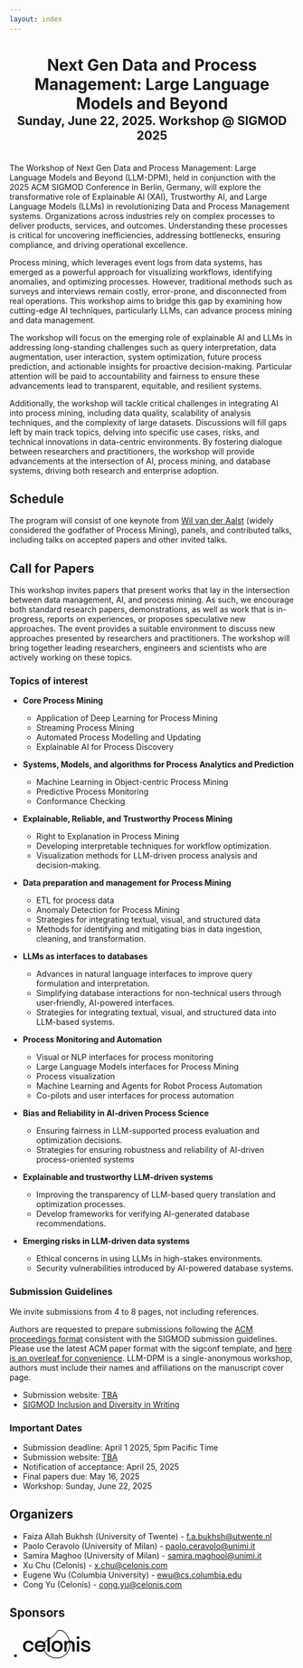 ```yaml
---
layout: index
---
```


<center><h1>Next Gen Data and Process Management: Large Language Models and Beyond 
<div style="font-size: 16pt">Sunday, June 22, 2025. Workshop @ SIGMOD 2025</div></h1></center>


<br/>
The Workshop of Next Gen Data and Process Management: Large Language Models and Beyond (LLM-DPM), held in conjunction with the 2025 ACM SIGMOD Conference in Berlin, Germany, will explore the transformative role of Explainable AI (XAI), Trustworthy AI, and Large Language Models (LLMs) in revolutionizing Data and Process Management systems. Organizations across industries rely on complex processes to deliver products, services, and outcomes. Understanding these processes is critical for uncovering inefficiencies, addressing bottlenecks, ensuring compliance, and driving operational excellence.  

Process mining, which leverages event logs from data systems, has emerged as a powerful approach for visualizing workflows, identifying anomalies, and optimizing processes. However, traditional methods such as surveys and interviews remain costly, error-prone, and disconnected from real operations. This workshop aims to bridge this gap by examining how cutting-edge AI techniques, particularly LLMs, can advance process mining and data management.  

The workshop will focus on the emerging role of explainable AI and LLMs in addressing long-standing challenges such as query interpretation, data augmentation, user interaction, system optimization, future process prediction, and actionable insights for proactive decision-making. Particular attention will be paid to accountability and fairness to ensure these advancements lead to transparent, equitable, and resilient systems.  

Additionally, the workshop will tackle critical challenges in integrating AI into process mining, including data quality, scalability of analysis techniques, and the complexity of large datasets. Discussions will fill gaps left by main track topics, delving into specific use cases, risks, and technical innovations in data-centric environments. By fostering dialogue between researchers and practitioners, the workshop will provide advancements at the intersection of AI, process mining, and database systems, driving both research and enterprise adoption.  

## Schedule

The program will consist of one keynote from [Wil van der Aalst](https://en.wikipedia.org/wiki/Wil_van_der_Aalst) (widely considered the godfather of Process Mining), panels, and contributed talks, including talks on accepted papers and other invited talks. 


## Call for Papers


This workshop invites papers that present works that lay in the intersection between data management, AI, and process mining.   As such, we encourage both standard research papers, demonstrations, as well as work that is in-progress, reports on experiences, or proposes speculative new approaches. The event provides a suitable environment to discuss new approaches presented by researchers and practitioners.  The workshop will bring together leading researchers, engineers and scientists who are actively working on these topics.  

### Topics of interest

* **Core Process Mining**
    * Application of Deep Learning for Process Mining
    * Streaming Process Mining
    * Automated Process Modelling and Updating
    * Explainable AI for Process Discovery

* **Systems, Models, and algorithms for Process Analytics and Prediction**
    * Machine Learning in Object-centric Process Mining
    * Predictive Process Monitoring
    * Conformance Checking

* **Explainable, Reliable, and Trustworthy Process Mining**
    * Right to Explanation in Process Mining
    * Developing interpretable techniques for workflow optimization.
    * Visualization methods for LLM-driven process analysis and decision-making.

* **Data preparation and management for Process Mining**
    * ETL for process data
    * Anomaly Detection for Process Mining
    * Strategies for integrating textual, visual, and structured data
    * Methods for identifying and mitigating bias in data ingestion, cleaning, and transformation.

* **LLMs as interfaces to databases**
    * Advances in natural language interfaces to improve query formulation and interpretation.
    * Simplifying database interactions for non-technical users through user-friendly, AI-powered interfaces.
    * Strategies for integrating textual, visual, and structured data into LLM-based systems.

* **Process Monitoring and Automation**
    * Visual or NLP interfaces for process monitoring
    * Large Language Models interfaces for Process Mining
    * Process visualization
    * Machine Learning and Agents for Robot Process Automation
    * Co-pilots and user interfaces for process automation

* **Bias and Reliability in AI-driven Process Science**
    * Ensuring fairness in LLM-supported process evaluation and optimization decisions.
    * Strategies for ensuring robustness and reliability of AI-driven process-oriented systems

* **Explainable and trustworthy LLM-driven systems**
    * Improving the transparency of LLM-based query translation and optimization processes.
    * Develop frameworks for verifying AI-generated database recommendations.

* **Emerging risks in LLM-driven data systems**
    * Ethical concerns in using LLMs in high-stakes environments.
    * Security vulnerabilities introduced by AI-powered database systems.


### Submission Guidelines

We invite submissions from 4 to 8 pages, not including references. 
<!--Papers may have at most 2 additional appendix pages.-->
Authors are requested to prepare submissions following the [ACM proceedings format](https://www.acm.org/publications/proceedings-template) consistent with the SIGMOD submission guidelines. Please use the latest ACM paper format with the sigconf template, and [here is an overleaf for convenience](https://www.overleaf.com/latex/templates/association-for-computing-machinery-acm-sig-proceedings-template/bmvfhcdnxfty). LLM-DPM is a single-anonymous workshop, authors must include their names and affiliations on the manuscript cover page.

* Submission website: [TBA](#)
* [SIGMOD Inclusion and Diversity in Writing](http://2025.sigmod.org/calls_papers_inclusion_and_diversity.shtml)

### Important Dates

* Submission deadline: April 1 2025, 5pm Pacific Time
* Submission website: [TBA](#)
* Notification of acceptance: April 25, 2025
* Final papers due: May 16, 2025
* Workshop: Sunday, June 22, 2025


## Organizers


* Faiza Allah Bukhsh (University of Twente) - f.a.bukhsh@utwente.nl
* Paolo Ceravolo (University of Milan) - paolo.ceravolo@unimi.it
* Samira Maghoo (University of Milan) - samira.maghool@unimi.it
* Xu Chu (Celonis) - x.chu@celonis.com
* Eugene Wu (Columbia University) - ewu@cs.columbia.edu
* Cong Yu (Celonis) - cong.yu@celonis.com


## Sponsors

* <img src="files/images/partner-celonis.svg" alt="Celonis" style="height: 50px; margin-right: 10px;">
